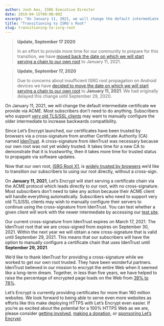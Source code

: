 ```yaml
---
author: Josh Aas, ISRG Executive Director
date: 2019-04-15T00:00:00Z
excerpt: "On January 11, 2021, we will change the default intermediate certificate we provide via ACME. Most subscribers don’t need to do anything. Subscribers who support very old TLS/SSL clients may want to manually configure the older intermediate to increase backwards compatibility."
title: "Transitioning to ISRG's Root"
slug: transitioning-to-isrg-root
---
```

> **Update, September 17 2020**
> 
> In an effort to provide more time for our community to prepare for this transition, we have [moved back the date on which we will start serving a chain to our own root](https://community.letsencrypt.org/t/transition-to-isrgs-root-delayed-until-jan-11-2020/125516/2) to January 11, 2021.

> **Update, September 17, 2020**
> 
> Due to concerns about insufficient ISRG root propagation on Android devices we have [decided to move the date on which we will start serving a chain to our own root](https://community.letsencrypt.org/t/transitioning-to-isrgs-root/94056) to **January 11, 2021**. We had originally delayed this change until September 29, 2020.

On January 11, 2021, we will change the default intermediate certificate we provide via ACME. Most subscribers don’t need to do anything. Subscribers who support [very old TLS/SSL clients](https://letsencrypt.org/docs/certificate-compatibility/#known-incompatible) may want to manually configure the older intermediate to increase backwards compatibility.

Since Let’s Encrypt launched, our certificates have been trusted by browsers via a cross-signature from another Certificate Authority (CA) named [IdenTrust](https://www.identrust.com/). A cross-signature from IdenTrust was necessary because our own root was not yet widely trusted. It takes time for a new CA to demonstrate that it is trustworthy, then it takes more time for trusted status to propagate via software updates.

Now that our own root, [ISRG Root X1](https://letsencrypt.org/certificates/), is [widely trusted by browsers](https://letsencrypt.org/2018/08/06/trusted-by-all-major-root-programs.html) we’d like to transition our subscribers to using our root directly, without a cross-sign.

On **January 11, 2021**, Let’s Encrypt will start serving a certificate chain via the ACME protocol which leads directly to our root, with no cross-signature. Most subscribers don’t need to take any action because their ACME client will handle everything automatically. Subscribers who need to support very old TLS/SSL clients may wish to manually configure their servers to continue using the cross-signature from IdenTrust. You can test whether a given client will work with the newer intermediate by accessing our [test site](https://valid-isrgrootx1.letsencrypt.org/).

Our current cross-signature from IdenTrust expires on March 17, 2021. The IdenTrust root that we are cross-signed from expires on September 30, 2021. Within the next year we will obtain a new cross-signature that is valid until September 29, 2021. This means that our subscribers will have the option to manually configure a certificate chain that uses IdenTrust until **September 29, 2021**.

We’d like to thank IdenTrust for providing a cross-signature while we worked to get our own root trusted. They have been wonderful partners. IdenTrust believed in our mission to encrypt the entire Web when it seemed like a long-term dream. Together, in less than five years, we have helped to raise the percentage of encrypted page loads on the Web from [39% to 78%](https://letsencrypt.org/stats/#percent-pageloads).

Let’s Encrypt is currently providing certificates for more than 160 million websites. We look forward to being able to serve even more websites as efforts like this make deploying HTTPS with Let’s Encrypt even easier. If you’re as excited about the potential for a 100% HTTPS Web as we are, please consider [getting involved](https://letsencrypt.org/getinvolved/), [making a donation](https://letsencrypt.org/donate/), or [sponsoring Let’s Encrypt](https://letsencrypt.org/become-a-sponsor/).
